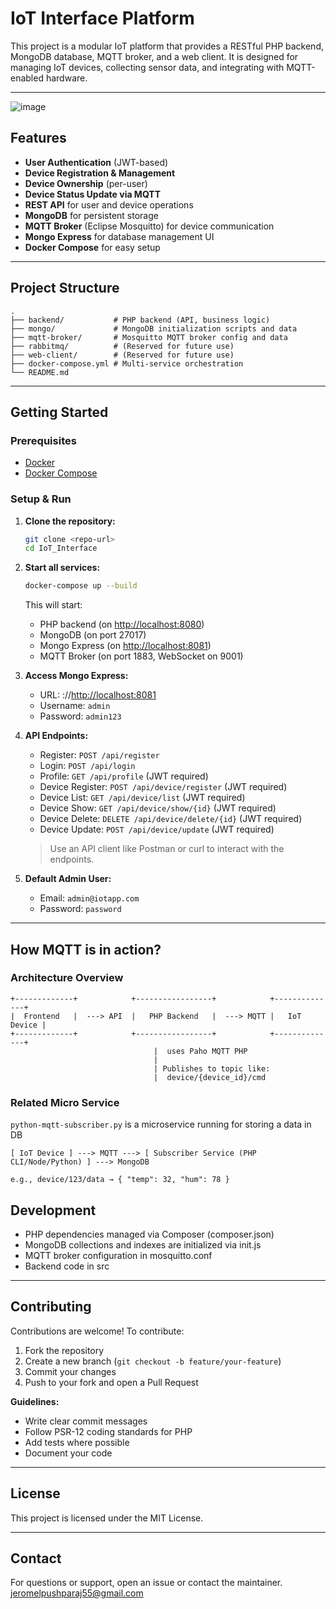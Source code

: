 # IoT Interface Platform

This project is a modular IoT platform that provides a RESTful PHP backend, MongoDB database, MQTT broker, and a web client. It is designed for managing IoT devices, collecting sensor data, and integrating with MQTT-enabled hardware.

---
![image](https://github.com/user-attachments/assets/dff384d6-1761-4e02-9c6f-54efaac34374)

## Features

- **User Authentication** (JWT-based)
- **Device Registration & Management**
- **Device Ownership** (per-user)
- **Device Status Update via MQTT**
- **REST API** for user and device operations
- **MongoDB** for persistent storage
- **MQTT Broker** (Eclipse Mosquitto) for device communication
- **Mongo Express** for database management UI
- **Docker Compose** for easy setup

---

## Project Structure

```
.
├── backend/           # PHP backend (API, business logic)
├── mongo/             # MongoDB initialization scripts and data
├── mqtt-broker/       # Mosquitto MQTT broker config and data
├── rabbitmq/          # (Reserved for future use)
├── web-client/        # (Reserved for future use)
├── docker-compose.yml # Multi-service orchestration
└── README.md
```

---

## Getting Started

### Prerequisites

- [Docker](https://www.docker.com/get-started)
- [Docker Compose](https://docs.docker.com/compose/)

### Setup & Run

1. **Clone the repository:**
   ```sh
   git clone <repo-url>
   cd IoT_Interface
   ```

2. **Start all services:**
   ```sh
   docker-compose up --build
   ```
   This will start:
   - PHP backend (on [http://localhost:8080](http://localhost:8080))
   - MongoDB (on port 27017)
   - Mongo Express (on [http://localhost:8081](http://localhost:8081))
   - MQTT Broker (on port 1883, WebSocket on 9001)

3. **Access Mongo Express:**
   - URL: ://[http://localhost:8081](httplocalhost:8081)
   - Username: `admin`
   - Password: `admin123`

4. **API Endpoints:**
   - Register: `POST /api/register`
   - Login: `POST /api/login`
   - Profile: `GET /api/profile` (JWT required)
   - Device Register: `POST /api/device/register` (JWT required)
   - Device List: `GET /api/device/list` (JWT required)
   - Device Show: `GET /api/device/show/{id}` (JWT required)
   - Device Delete: `DELETE /api/device/delete/{id}` (JWT required)
   - Device Update: `POST /api/device/update` (JWT required)

   > Use an API client like Postman or curl to interact with the endpoints.

5. **Default Admin User:**
   - Email: `admin@iotapp.com`
   - Password: `password`

---

## How MQTT is in action?

### Architecture Overview
```
+-------------+            +-----------------+            +--------------+
|  Frontend   |  ---> API  |   PHP Backend   |  ---> MQTT |   IoT Device |
+-------------+            +-----------------+            +--------------+
                                |  uses Paho MQTT PHP
                                |
                                | Publishes to topic like:
                                |  device/{device_id}/cmd

```
### Related Micro Service

`python-mqtt-subscriber.py` is a microservice running for storing a data in DB
```
[ IoT Device ] ---> MQTT ---> [ Subscriber Service (PHP CLI/Node/Python) ] ---> MongoDB

e.g., device/123/data → { "temp": 32, "hum": 78 }

```

## Development

- PHP dependencies managed via Composer (composer.json)
- MongoDB collections and indexes are initialized via init.js
- MQTT broker configuration in mosquitto.conf
- Backend code in src

---

## Contributing

Contributions are welcome! To contribute:

1. Fork the repository
2. Create a new branch (`git checkout -b feature/your-feature`)
3. Commit your changes
4. Push to your fork and open a Pull Request

**Guidelines:**
- Write clear commit messages
- Follow PSR-12 coding standards for PHP
- Add tests where possible
- Document your code

---

## License

This project is licensed under the MIT License.

---

## Contact

For questions or support, open an issue or contact the maintainer.
    jeromelpushparaj55@gmail.com
